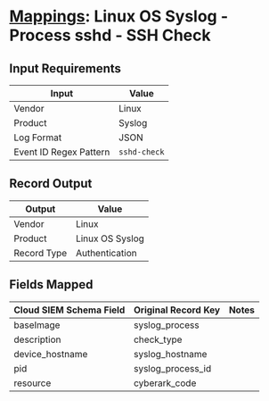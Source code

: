 # [Mappings](README.md): Linux OS Syslog - Process sshd - SSH Check

## Input Requirements

|Input|Value|
|-----|-----|
|Vendor|Linux|
|Product|Syslog|
|Log Format|JSON|
|Event ID Regex Pattern|`sshd-check`|

## Record Output

|Output|Value|
|------|-----|
|Vendor|Linux|
|Product|Linux OS Syslog|
|Record Type|Authentication|

## Fields Mapped

|Cloud SIEM Schema Field|Original Record Key|Notes|
|-----------------------|-------------------|-----|
|baseImage|syslog_process||
|description|check_type||
|device_hostname|syslog_hostname||
|pid|syslog_process_id||
|resource|cyberark_code||

